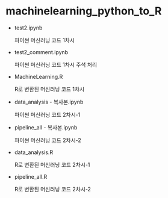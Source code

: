 # machinelearning_python_to_R

- test2.ipynb

     파이썬 머신러닝 코드 1차시

- test2_comment.ipynb

     파이썬 머신러닝 코드 1차시 주석 처리

- MachineLearning.R

    R로 변환된 머신러닝 코드 1차시

- data_analysis - 복사본.ipynb

   파이썬 머신러닝 코드 2차시-1

- pipeline_all - 복사본.ipynb

   파이썬 머신러닝 코드 2차시-2

- data_analysis.R

   R로 변환된 머신러닝 코드 2차시-1

- pipeline_all.R

   R로 변환된 머신러닝 코드 2차시-2
